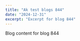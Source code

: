 ```yaml
---
title: "Ak test blogs 844"
date: "2024-12-31"
excerpt: "Excerpt for blog 844"
---
```


Blog content for blog 844